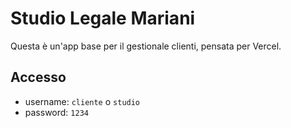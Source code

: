 # Studio Legale Mariani

Questa è un'app base per il gestionale clienti, pensata per Vercel.

## Accesso
- username: `cliente` o `studio`
- password: `1234`